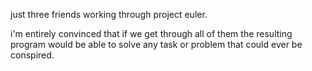 just three friends working through project euler.

i'm entirely convinced that if we get through all of them the resulting program
would be able to solve any task or problem that could ever be conspired.
